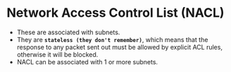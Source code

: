 # Network Access Control List (NACL)
- These are associated with subnets.
- They are **`stateless (they don't remember)`**, which means that the response to any packet sent out must be allowed by explicit ACL rules, otherwise it will be blocked.
- NACL can be associated with 1 or more subnets.
